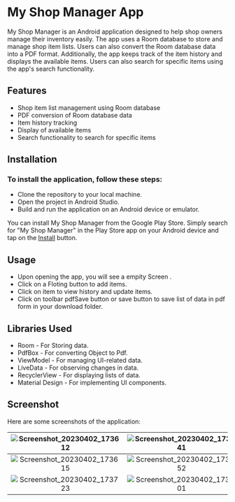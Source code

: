 #  My Shop Manager App

My Shop Manager is an Android application designed to help shop owners manage their inventory easily. The app uses a Room database to store and manage shop item lists. Users can also convert the Room database data into a PDF format. Additionally, the app keeps track of the item history and displays the available items. Users can also search for specific items using the app's search functionality.
## Features

* Shop item list management using Room database
* PDF conversion of Room database data
* Item history tracking
* Display of available items
* Search functionality to search for specific items



## Installation

### To install the application, follow these steps:

* Clone the repository to your local machine.
* Open the project in Android Studio.
* Build and run the application on an Android device or emulator.

You can install My Shop Manager from the Google Play Store. Simply search for "My Shop Manager" in the Play Store app on your Android device and tap on the [Install](https://play.google.com/store/apps/details?id=com.gyanhub.myshopmanager) button.

## Usage 
* Upon opening the app, you will see a empity Screen .
* Click on a Floting button to add items.
* Click on item to view history and update items.
* Click on toolbar pdfSave button or save button to save list of data in pdf form in your download folder.



## Libraries Used

* Room - For Storing data.
* PdfBox - For converting Object to Pdf.
* ViewModel - For managing UI-related data.
* LiveData - For observing changes in data.
* RecyclerView - For displaying lists of data.
* Material Design - For implementing UI components.

## Screenshot
Here are some screenshots of the application:



| ![Screenshot_20230402_173612](https://user-images.githubusercontent.com/64691445/230059673-9705fe99-74c5-4718-aeed-78188c0557e5.jpg)| ![Screenshot_20230402_173641](https://user-images.githubusercontent.com/64691445/230059742-ac202817-c25b-440c-8b1e-ddc98787bf6e.jpg) |![Screenshot_20230402_173717](https://user-images.githubusercontent.com/64691445/230059785-09182143-0539-413e-b705-b3b11de779dc.jpg) |
| :---:   | :---: | :---: |
|![Screenshot_20230402_173615](https://user-images.githubusercontent.com/64691445/230059716-023fe719-b860-487e-8f1d-02a93360783a.jpg)  |   ![Screenshot_20230402_173652](https://user-images.githubusercontent.com/64691445/230059751-7fa05e72-b74d-47cf-84e4-a9f3ca8bf85b.jpg) | ![Screenshot_20230402_173711](https://user-images.githubusercontent.com/64691445/230059767-41eb965f-f730-4e4c-b87f-a833f50af527.jpg)|
 |![Screenshot_20230402_173723](https://user-images.githubusercontent.com/64691445/230059804-43dc8c1d-7831-498a-8433-ef8a2eaa56e0.jpg)|![Screenshot_20230402_173701](https://user-images.githubusercontent.com/64691445/230059812-548bc735-789a-463c-b45d-c9b050a1ada6.jpg)


